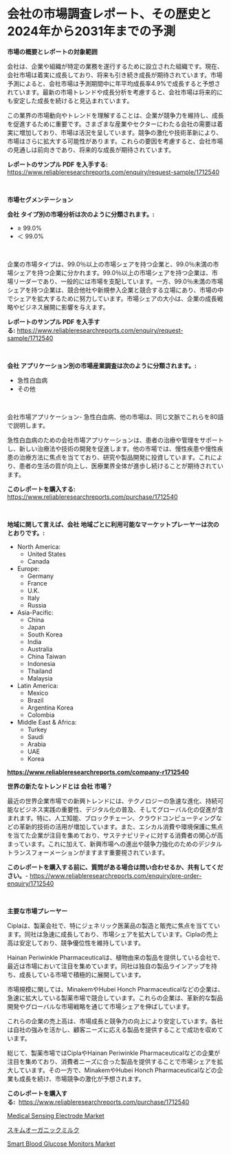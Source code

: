 <p><h1>会社の市場調査レポート、その歴史と2024年から2031年までの予測</h1></p><p><strong>市場の概要とレポートの対象範囲</strong></p>
<p><p>会社は、企業や組織が特定の業務を遂行するために設立された組織です。現在、会社市場は着実に成長しており、将来も引き続き成長が期待されています。市場予測によると、会社市場は予測期間中に年平均成長率4.9%で成長すると予想されています。最新の市場トレンドや成長分析を考慮すると、会社市場は将来的にも安定した成長を続けると見込まれています。</p><p>この業界の市場動向やトレンドを理解することは、企業が競争力を維持し、成長を促進するために重要です。さまざまな産業やセクターにわたる会社の需要は着実に増加しており、市場は活況を呈しています。競争の激化や技術革新により、市場はさらに拡大する可能性があります。これらの要因を考慮すると、会社市場の見通しは前向きであり、将来的な成長が期待されています。</p></p>
<p><strong>レポートのサンプル PDF を入手する:</strong> <a href="https://www.reliableresearchreports.com/enquiry/request-sample/1712540">https://www.reliableresearchreports.com/enquiry/request-sample/1712540</a></p>
<p>&nbsp;</p>
<p><strong>市場セグメンテーション</strong></p>
<p><strong>会社 タイプ別の市場分析は次のように分類されます。:</strong></p>
<p><ul><li>≥ 99.0%</li><li>＜ 99.0%</li></ul></p>
<p>&nbsp;</p>
<p><p>企業の市場タイプは、99.0％以上の市場シェアを持つ企業と、99.0％未満の市場シェアを持つ企業に分かれます。99.0％以上の市場シェアを持つ企業は、市場リーダーであり、一般的には市場を支配しています。一方、99.0％未満の市場シェアを持つ企業は、競合他社や新規参入企業と競合する立場にあり、市場の中でシェアを拡大するために努力しています。市場シェアの大小は、企業の成長戦略やビジネス展開に影響を与えます。</p></p>
<p><strong>レポートのサンプル PDF を入手する:</strong>&nbsp;<a href="https://www.reliableresearchreports.com/enquiry/request-sample/1712540">https://www.reliableresearchreports.com/enquiry/request-sample/1712540</a></p>
<p>&nbsp;</p>
<p><strong> 会社 アプリケーション別の市場産業調査は次のように分類されます。:</strong></p>
<p><ul><li>急性白血病</li><li>その他</li></ul></p>
<p>&nbsp;</p>
<p><p>会社市場アプリケーション- 急性白血病、他の市場は、同じ文脈でこれらを80語で説明します。</p><p>急性白血病のための会社市場アプリケーションは、患者の治療や管理をサポートし、新しい治療法や技術の開発を促進します。他の市場では、慢性疾患や慢性疾患の治療方法に焦点を当てており、研究や製品開発に投資しています。これにより、患者の生活の質が向上し、医療業界全体が進歩し続けることが期待されています。</p></p>
<p><strong>このレポートを購入する:</strong>&nbsp; <a href="https://www.reliableresearchreports.com/purchase/1712540">https://www.reliableresearchreports.com/purchase/1712540</a></p>
<p>&nbsp;</p>
<p><strong>地域に関して言えば、会社 地域ごとに利用可能なマーケットプレーヤーは次のとおりです。:</strong></p>
<p><ul>
    <li>
        North America:
        <ul>
            <li>United States</li>
            <li>Canada</li>
        </ul>
    </li>
    <li>
        Europe:
        <ul>
            <li>Germany</li>
            <li>France</li>
            <li>U.K.</li>
            <li>Italy</li>
            <li>Russia</li>
        </ul>
    </li>
    <li>
        Asia-Pacific:
        <ul>
            <li>China</li>
            <li>Japan</li>
            <li>South Korea</li>
            <li>India</li>
            <li>Australia</li>
            <li>China Taiwan</li>
            <li>Indonesia</li>
            <li>Thailand</li>
            <li>Malaysia</li>
        </ul>
    </li>
    <li>
        Latin America:
        <ul>
            <li>Mexico</li>
            <li>Brazil</li>
            <li>Argentina Korea</li>
            <li>Colombia</li>
        </ul>
    </li>
    <li>
        Middle East & Africa:
        <ul>
            <li>Turkey</li>
            <li>Saudi</li>
            <li>Arabia</li>
            <li>UAE</li>
            <li>Korea</li>
        </ul>
    </li>
    </ul></p>
<p><strong><a href="https://www.reliableresearchreports.com/company-r1712540">https://www.reliableresearchreports.com/company-r1712540</a></strong>&nbsp;</p>
<p><strong>世界の新たなトレンドとは 会社 市場？</strong></p>
<p><p>最近の世界企業市場での新興トレンドには、テクノロジーの急速な進化、持続可能なビジネス実践の重要性、デジタル化の普及、そしてグローバル化の促進が含まれます。特に、人工知能、ブロックチェーン、クラウドコンピューティングなどの革新的技術の活用が増加しています。また、エシカル消費や環境保護に焦点を当てた企業が注目を集めており、サステナビリティに対する消費者の関心が高まっています。これに加えて、新興市場への進出や競争力強化のためのデジタルトランスフォーメーションがますます重要視されています。</p></p>
<p><strong>このレポートを購入する前に、質問がある場合は問い合わせるか、共有してください。</strong>- <a href="https://www.reliableresearchreports.com/enquiry/pre-order-enquiry/1712540">https://www.reliableresearchreports.com/enquiry/pre-order-enquiry/1712540</a></p>
<p>&nbsp;</p>
<p><strong>主要な市場プレーヤー</strong></p>
<p><p>Ciplaは、製薬会社で、特にジェネリック医薬品の製造と販売に焦点を当てています。同社は急速に成長しており、市場シェアを拡大しています。Ciplaの売上高は安定しており、競争優位性を維持しています。</p><p>Hainan Periwinkle Pharmaceuticalは、植物由来の製品を提供している会社で、最近は市場において注目を集めています。同社は独自の製品ラインアップを持ち、成長している市場で積極的に展開しています。</p><p>市場規模に関しては、MinakemやHubei Honch Pharmaceuticalなどの企業は、急速に拡大している製薬市場で競合しています。これらの企業は、革新的な製品開発やグローバルな市場戦略を通じて市場シェアを伸ばしています。</p><p>これらの企業の売上高は、市場成長と競争力の向上により安定しています。各社は自社の強みを活かし、顧客ニーズに応える製品を提供することで成功を収めています。</p><p>総じて、製薬市場ではCiplaやHainan Periwinkle Pharmaceuticalなどの企業が注目を集めており、消費者ニーズに合った製品を提供することで市場シェアを拡大しています。その一方で、MinakemやHubei Honch Pharmaceuticalなどの企業も成長を続け、市場競争の激化が予想されます。</p></p>
<p><strong>このレポートを購入する:</strong>&nbsp;&nbsp;<a href="https://www.reliableresearchreports.com/purchase/1712540">https://www.reliableresearchreports.com/purchase/1712540</a></p>
<p><p><a href="https://github.com/ruddyyedelwadw/Market-Research-Report-List-2/blob/main/medical-sensing-electrode-market.md">Medical Sensing Electrode Market</a></p><p><a href="https://github.com/SantosDicki04/Market-Research-Report-List-1/blob/main/616672023140.md">スキムオーガニックミルク</a></p><p><a href="https://github.com/jaidynmorantestelletmjzya/Market-Research-Report-List-2/blob/main/smart-blood-glucose-monitors-market.md">Smart Blood Glucose Monitors Market</a></p></p>